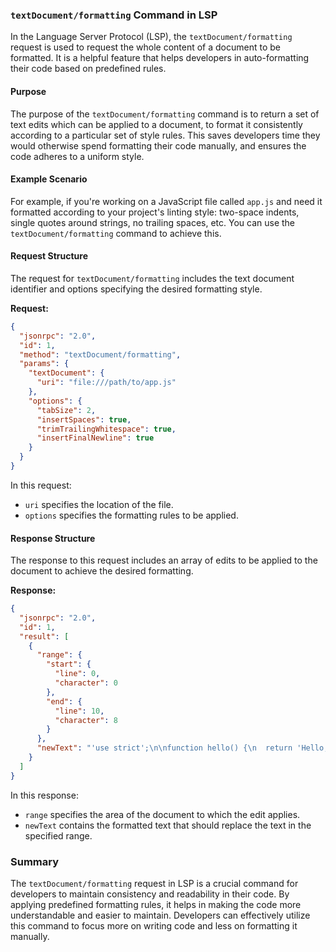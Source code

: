 ### `textDocument/formatting` Command in LSP

In the Language Server Protocol (LSP), the `textDocument/formatting` request is used to request the whole content of a document to be formatted. It is a helpful feature that helps developers in auto-formatting their code based on predefined rules.

#### Purpose

The purpose of the `textDocument/formatting` command is to return a set of text edits which can be applied to a document, to format it consistently according to a particular set of style rules. This saves developers time they would otherwise spend formatting their code manually, and ensures the code adheres to a uniform style.

#### Example Scenario

For example, if you're working on a JavaScript file called `app.js` and need it formatted according to your project's linting style: two-space indents, single quotes around strings, no trailing spaces, etc. You can use the `textDocument/formatting` command to achieve this.

#### Request Structure

The request for `textDocument/formatting` includes the text document identifier and options specifying the desired formatting style.

**Request:**

```json
{
  "jsonrpc": "2.0",
  "id": 1,
  "method": "textDocument/formatting",
  "params": {
    "textDocument": {
      "uri": "file:///path/to/app.js"
    },
    "options": {
      "tabSize": 2,
      "insertSpaces": true,
      "trimTrailingWhitespace": true,
      "insertFinalNewline": true
    }
  }
}
```

In this request:
- `uri` specifies the location of the file.
- `options` specifies the formatting rules to be applied.

#### Response Structure

The response to this request includes an array of edits to be applied to the document to achieve the desired formatting.

**Response:**

```json
{
  "jsonrpc": "2.0",
  "id": 1,
  "result": [
    {
      "range": {
        "start": {
          "line": 0,
          "character": 0
        },
        "end": {
          "line": 10,
          "character": 8
        }
      },
      "newText": "'use strict';\n\nfunction hello() {\n  return 'Hello, world!';\n}\n"
    }
  ]
}
```

In this response:
- `range` specifies the area of the document to which the edit applies.
- `newText` contains the formatted text that should replace the text in the specified range.

### Summary

The `textDocument/formatting` request in LSP is a crucial command for developers to maintain consistency and readability in their code. By applying predefined formatting rules, it helps in making the code more understandable and easier to maintain. Developers can effectively utilize this command to focus more on writing code and less on formatting it manually.